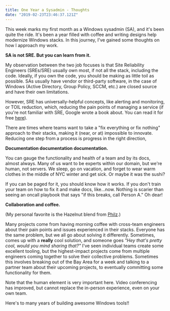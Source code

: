 ```yaml
---
title: One Year a Sysadmin - Thoughts
date: "2019-02-23T23:46:37.121Z"
---
```


This week marks my first month as a Windows sysadmin (SA), and it's been quite the ride. It's been a year filled with coffee and writing designs help modernize Windows stacks. In this journey, I've gained some thoughts on how I approach my work.

**SA is not SRE. But you can learn from it.**

My observation between the two job focuses is that Site Reliability Engineers (SREs/SRE) usually own most, if not all the stack, including the code. Ideally, if you own the code, you should be making as little toil as possible. SAs usually have vendor or third-party software, in the case of Windows (Active Directory, Group Policy, SCCM, etc.) are closed source and have their own limitations.

However, SRE has universally-helpful concepts, like alerting and monitoring, or TOIL reduction, which, reducing the pain points of managing a service (if you're not familiar with SRE, Google wrote a book about. You can read it for free [here](https://landing.google.com/sre/sre-book/toc/index.html)).

There are times where teams want to take a "fix everything or fix nothing" approach to their stacks, making it (near, or at) impossible to innovate. Reducing one step from a process is progress in the right direction,

**Documentation documentation documentation.**

You can gauge the functionality and health of a team and by its docs, almost always. Many of us want to be experts within our domain, but we're human, not servers. We sleep, go on vacation, and forget to wear warm clothes in the middle of NYC winter and get sick. Or maybe it was the sushi?

If you can be paged for it, you should know how it works. If you don't train your team on how to fix it and make docs, like...now.  Nothing is scarier than seeing an oncall playbook that says "if this breaks, call Person A." Oh dear!

**Collaboration and coffee.**

(My personal favorite is the Hazelnut blend from [Philz](https://www.philzcoffee.com/coffee-varietals-hazelnut).)

Many projects come from having morning coffee with cross-team engineers about their pain points and issues experienced in their stacks. Everyone has the same problem, but we all go about solving it differently. Sometimes, comes up with a **really** cool solution, and someone goes *"Hey that's pretty cool, would you mind sharing that?"* I've seen individual teams create some excellent tooling, but the highest-impact projects come from multiple engineers coming together to solve their collective problems. Sometimes this involves breaking out of the Bay Area for a week and talking to a partner team about their upcoming projects, to eventually committing some functionality for them.

Note that the human element is very important here. Video conferencing has improved, but cannot replace the in-person experience, even on your own team.

Here's to many years of building awesome Windows tools!!